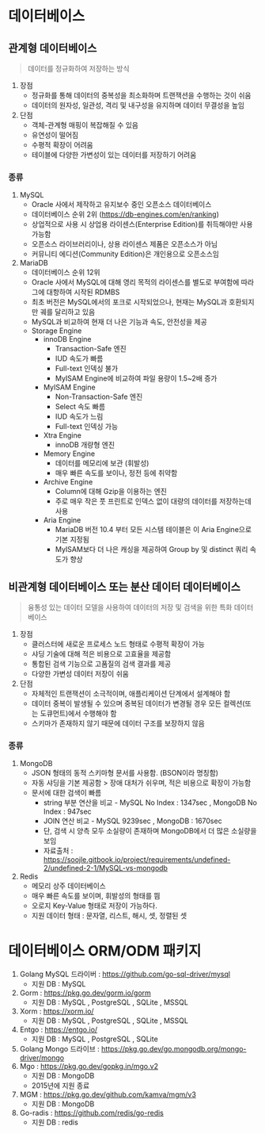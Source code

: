 # 데이터베이스

## 관계형 데이터베이스

> 데이터를 정규화하여 저장하는 방식

1. 장점
    * 정규화를 통해 데이터의 중복성을 최소화하며 트랜잭션을 수행하는 것이 쉬움
    * 데이터의 원자성, 일관성, 격리 및 내구성을 유지하며 데이터 무결성을 높임
2. 단점
    * 객체-관계형 매핑이 복잡해질 수 있음
    * 유연성이 떨어짐
    * 수평적 확장이 어려움
    * 테이블에 다양한 가변성이 있는 데이터를 저장하기 어려움

### 종류

1. MySQL
    * Oracle 사에서 제작하고 유지보수 중인 오픈소스 데이터베이스
    * 데이터베이스 순위 2위 (https://db-engines.com/en/ranking)
    * 상업적으로 사용 시 상업용 라이센스(Enterprise Edition)를 취득해야만 사용 가능함
    * 오픈소스 라이브러리이나, 상용 라이센스 제품은 오픈소스가 아님
    * 커뮤니티 에디션(Community Edition)은 개인용으로 오픈소스임
2. MariaDB
    * 데이터베이스 순위 12위
    * Oracle 사에서 MySQL에 대해 영리 목적의 라이센스를 별도로 부여함에 따라 그에 대항하여 시작된 RDMBS
    * 최초 버전은 MySQL에서의 포크로 시작되었으나, 현재는 MySQL과 호환되지만 궤를 달리하고 있음
    * MySQL과 비교하여 현재 더 나은 기능과 속도, 안전성을 제공
    * Storage Engine
        - innoDB Engine
            + Transaction-Safe 엔진
            + IUD 속도가 빠름
            + Full-text 인덱싱 불가
            + MyISAM Engine에 비교하여 파일 용량이 1.5~2배 증가
        - MyISAM Engine
            + Non-Transaction-Safe 엔진
            + Select 속도 빠름
            + IUD 속도가 느림
            + Full-text 인덱싱 가능
        - Xtra Engine
            + innoDB 개량형 엔진
        - Memory Engine
            + 데이터를 메모리에 보관 (휘발성)
            + 매우 빠른 속도를 보이나, 정전 등에 취약함
        - Archive Engine
            + Column에 대해 Gzip을 이용하는 엔진
            + 주로 매우 작은 풋 프린트로 인덱스 없이 대량의 데이터를 저장하는데 사용
        - Aria Engine
            + MariaDB 버전 10.4 부터 모든 시스템 테이블은 이 Aria Engine으로 기본 지정됨
            + MyISAM보다 더 나은 캐싱을 제공하여 Group by 및 distinct 쿼리 속도가 향상

## 비관계형 데이터베이스 또는 분산 데이터 데이터베이스

> 융통성 있는 데이터 모델을 사용하여 데이터의 저장 및 검색을 위한 특화 데이터베이스

1. 장점
    * 클러스터에 새로운 프로세스 노드 형태로 수평적 확장이 가능
    * 샤딩 기술에 대해 적은 비용으로 고효율을 제공함
    * 통합된 검색 기능으로 고품질의 검색 결과를 제공
    * 다양한 가변성 데이터 저장이 쉬움
2. 단점
    * 자체적인 트랜잭션이 소극적이며, 애플리케이션 단계에서 설계해야 함
    * 데이터 중복이 발생될 수 있으며 중복된 데이터가 변경될 경우 모든 컬렉션(또는 도큐먼트)에서 수행해야 함
    * 스키마가 존재하지 않기 때문에 데이터 구조를 보장하지 않음

### 종류

1. MongoDB
    * JSON 형태의 동적 스키마형 문서를 사용함. (BSON이라 명칭함)
    * 자동 샤딩을 기본 제공함 > 장애 대처가 쉬우며, 적은 비용으로 확장이 가능함
    * 문서에 대한 검색이 빠름
        - string 부분 연산을 비교 - MySQL No Index : 1347sec , MongoDB No Index : 947sec
        - JOIN 연산 비교 - MySQL 9239sec , MongoDB : 1670sec
        - 단, 검색 시 양측 모두 소실량이 존재하며 MongoDB에서 더 많은 소실량을 보임
        - 자료출처 : https://soojle.gitbook.io/project/requirements/undefined-2/undefined-2-1/MySQL-vs-mongodb
2. Redis
    * 메모리 상주 데이터베이스
    * 매우 빠른 속도를 보이며, 휘발성의 형태를 띔
    * 오로지 Key-Value 형태로 저장이 가능하다.
    * 지원 데이터 형태 : 문자열, 리스트, 해시, 셋, 정렬된 셋




# 데이터베이스 ORM/ODM 패키지
1. Golang MySQL 드라이버 : https://github.com/go-sql-driver/mysql
    * 지원 DB : MySQL
2. Gorm : https://pkg.go.dev/gorm.io/gorm
    * 지원 DB : MySQL , PostgreSQL , SQLite , MSSQL
3. Xorm : https://xorm.io/
    * 지원 DB : MySQL , PostgreSQL , SQLite , MSSQL
4. Entgo : https://entgo.io/
    * 지원 DB : MySQL , PostgreSQL , SQLite
5. Golang Mongo 드라이브 : https://pkg.go.dev/go.mongodb.org/mongo-driver/mongo
6. Mgo : https://pkg.go.dev/gopkg.in/mgo.v2
    * 지원 DB : MongoDB
    * 2015년에 지원 종료
7. MGM : https://pkg.go.dev/github.com/kamva/mgm/v3
    * 지원 DB : MongoDB
8. Go-radis : https://github.com/redis/go-redis
    * 지원 DB : redis

   